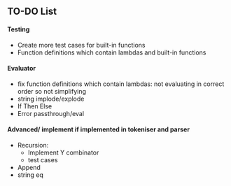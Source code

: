 ## TO-DO List

#### Testing
- Create more test cases for built-in functions
- Function definitions which contain lambdas and built-in functions


#### Evaluator
- fix function definitions which contain lambdas: not evaluating in correct order so not simplifying
- string implode/explode
- If Then Else
- Error passthrough/eval


#### Advanced/ implement if implemented in tokeniser and parser
- Recursion: 
	- Implement Y combinator
	- test cases
- Append 
- string eq


